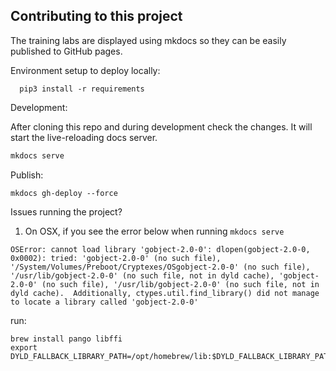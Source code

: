 
## Contributing to this project

The training labs are displayed using mkdocs so they can be easily published to GitHub pages.

Environment setup to deploy locally:

~~~bin/bash
  pip3 install -r requirements
~~~

Development:

After cloning this repo and during development check the changes. It will start the live-reloading docs server.

~~~bash
mkdocs serve
~~~

Publish:

~~~bin
mkdocs gh-deploy --force
~~~


Issues running the project?

1. On OSX, if you see the error below when running `mkdocs serve`
```
OSError: cannot load library 'gobject-2.0-0': dlopen(gobject-2.0-0, 0x0002): tried: 'gobject-2.0-0' (no such file), '/System/Volumes/Preboot/Cryptexes/OSgobject-2.0-0' (no such file), '/usr/lib/gobject-2.0-0' (no such file, not in dyld cache), 'gobject-2.0-0' (no such file), '/usr/lib/gobject-2.0-0' (no such file, not in dyld cache).  Additionally, ctypes.util.find_library() did not manage to locate a library called 'gobject-2.0-0'
```

run:
```
brew install pango libffi
export DYLD_FALLBACK_LIBRARY_PATH=/opt/homebrew/lib:$DYLD_FALLBACK_LIBRARY_PATH
```